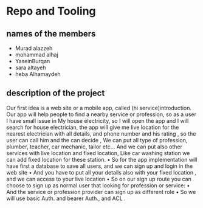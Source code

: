 # Repo and Tooling

## names of the members

- Murad alazzeh
- mohammad alhaj
- YaseinBurqan
- sara altayeh
- heba Alhamaydeh

## description of the project

Our first idea is a web site or a mobile app, called (hi service)introduction.
Our app will help people to find a nearby service or profession, so as a user I have small issue in My house electricity, so I will open the app and I will search for house electrician, the app will give me live location for the nearest electrician with all details, and phone number and his rating , so the user can call him and the can decide ,
We can put all type of profession, plumber, teacher, car mechanic, tailor etc…
And we can put also other services with live location and fixed location,
Like car washing station we can add fixed location for these station.
•    So for the app implementation will have first a database to save all users, and we can sign up and login in the web site
•    And you have to put all your details also with your fixed location , and we can access to your live location
•    So on our sign up route you can choose to sign up as normal user that looking for profession or service:
•    And the service or profession provider can sign up as different role
•    So we will use basic Auth. and bearer Auth., and ACL .
